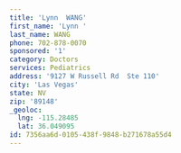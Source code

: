 ```yaml
---
title: 'Lynn  WANG'
first_name: 'Lynn '
last_name: WANG
phone: 702-878-0070
sponsored: '1'
category: Doctors
services: Pediatrics
address: '9127 W Russell Rd  Ste 110'
city: 'Las Vegas'
state: NV
zip: '89148'
_geoloc:
  lng: -115.28485
  lat: 36.049095
id: 7356aa6d-0105-438f-9848-b271678a55d4
---
```

